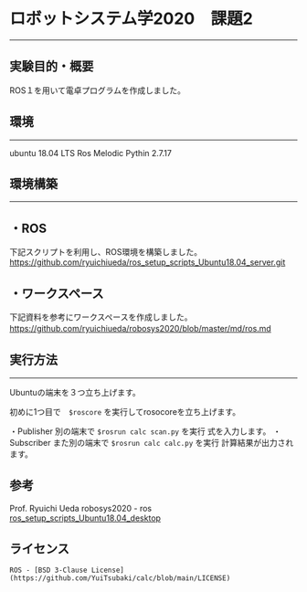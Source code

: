 # ロボットシステム学2020　課題2
___

## 実験目的・概要
ROS１を用いて電卓プログラムを作成しました。

## 環境
___
  ubuntu 18.04 LTS
  Ros Melodic
  Pythin 2.7.17
  
## 環境構築
____
## ・ROS
  下記スクリプトを利用し、ROS環境を構築しました。
  　https://github.com/ryuichiueda/ros_setup_scripts_Ubuntu18.04_server.git
  
## ・ワークスペース
   下記資料を参考にワークスペースを作成しました。
    https://github.com/ryuichiueda/robosys2020/blob/master/md/ros.md
  　
## 実行方法
____
Ubuntuの端末を３つ立ち上げます。

初めに1つ目で　`$roscore` を実行してrosocoreを立ち上げます。

・Publisher
  別の端末で
  `$rosrun calc scan.py`
  を実行
  式を入力します。
・Subscriber
  また別の端末で
  `$rosrun calc calc.py`
  を実行
  計算結果が出力されます。
  
## 参考
  Prof. Ryuichi Ueda
    robosys2020 - ros
    [ros_setup_scripts_Ubuntu18.04_desktop](https://github.com/ryuichiueda/ros_setup_scripts_Ubuntu18.04_server.git)
    
## ライセンス
    ROS - [BSD 3-Clause License](https://github.com/YuiTsubaki/calc/blob/main/LICENSE)
  
  
